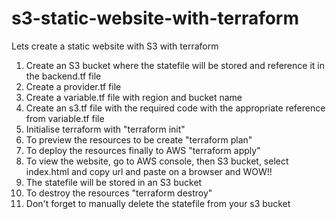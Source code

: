 # s3-static-website-with-terraform
Lets create a static website with S3 with terraform

1. Create an S3 bucket where the statefile will be stored and reference it in the backend.tf file
2. Create a provider.tf file
3. Create a variable.tf file with region and bucket name
4. Create an s3.tf file with the required code with the appropriate reference from variable.tf file
5. Initialise terraform with "terraform init"
6. To preview the resources to be create "terraform plan"
7. To deploy the resources finally to AWS "terraform apply"
8. To view the website, go to AWS console, then S3 bucket, select index.html and copy url and paste on a browser and WOW!!
9. The statefile will be stored in an S3 bucket
10. To destroy the resources "terraform destroy"
11. Don't forget to manually delete the statefile from your s3 bucket

